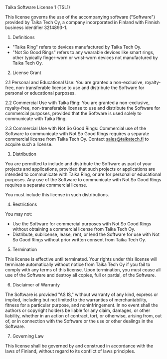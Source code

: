 Taika Software License 1 (TSL1)

This license governs the use of the accompanying software ("Software") provided by Taika Tech Oy, a company incorporated in Finland with Finnish business identifier 3214893-1.

1. Definitions

- "Taika Ring" refers to devices manufactured by Taika Tech Oy.
- "Not So Good Rings" refers to any wearable devices like smart rings, other typically finger-worn or wrist-worn devices not manufactured by Taika Tech Oy.

2. License Grant

2.1 Personal and Educational Use: You are granted a non-exclusive, royalty-free, non-transferable license to use and distribute the Software for personal or educational purposes.

2.2 Commercial Use with Taika Ring: You are granted a non-exclusive, royalty-free, non-transferable license to use and distribute the Software for commercial purposes, provided that the Software is used solely to communicate with Taika Ring.

2.3 Commercial Use with Not So Good Rings: Commercial use of the Software to communicate with Not So Good Rings requires a separate commercial license from Taika Tech Oy. Contact sales@taikatech.fi to acquire such a license.

3. Distribution

You are permitted to include and distribute the Software as part of your projects and applications, provided that such projects or applications are intended to communicate with Taika Ring, or are for personal or educational purposes. Any use of the Software to communicate with Not So Good Rings requires a separate commercial license. 

You must include this license in such distributions.

4. Restrictions

You may not:
- Use the Software for commercial purposes with Not So Good Rings without obtaining a commercial license from Taika Tech Oy.
- Distribute, sublicense, lease, rent, or lend the Software for use with Not So Good Rings without prior written consent from Taika Tech Oy.

5. Termination

This license is effective until terminated. Your rights under this license will terminate automatically without notice from Taika Tech Oy if you fail to comply with any terms of this license. Upon termination, you must cease all use of the Software and destroy all copies, full or partial, of the Software.

6. Disclaimer of Warranty

The Software is provided "AS IS," without warranty of any kind, express or implied, including but not limited to the warranties of merchantability, fitness for a particular purpose, and noninfringement. In no event shall the authors or copyright holders be liable for any claim, damages, or other liability, whether in an action of contract, tort, or otherwise, arising from, out of, or in connection with the Software or the use or other dealings in the Software.

7. Governing Law

This license shall be governed by and construed in accordance with the laws of Finland, without regard to its conflict of laws principles.
